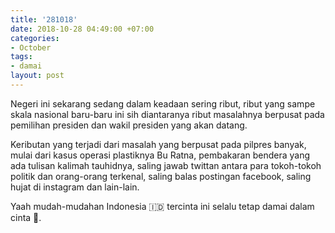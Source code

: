 ```yaml
---
title: '281018'
date: 2018-10-28 04:49:00 +07:00
categories:
- October
tags:
- damai
layout: post
---
```


Negeri ini sekarang sedang dalam keadaan sering ribut, ribut yang sampe skala nasional baru-baru ini sih diantaranya ribut masalahnya berpusat pada pemilihan presiden dan wakil presiden yang akan datang.

Keributan yang terjadi dari masalah yang berpusat pada pilpres banyak, mulai dari kasus operasi plastiknya Bu Ratna, pembakaran bendera yang ada tulisan kalimah tauhidnya, saling jawab twittan antara para tokoh-tokoh politik dan orang-orang terkenal, saling balas postingan facebook, saling hujat di instagram dan lain-lain. 

Yaah mudah-mudahan Indonesia 🇮🇩 tercinta ini selalu tetap damai dalam cinta 🧡. 